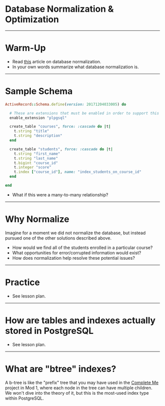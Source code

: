 # Database Normalization & Optimization

---

# Warm-Up

* Read [this](https://www.essentialsql.com/get-ready-to-learn-sql-database-normalization-explained-in-simple-english/) article on database normalization.
* In your own words summarize what database normalization is.

---

# Sample Schema

```ruby
ActiveRecord::Schema.define(version: 20171204033005) do

  # These are extensions that must be enabled in order to support this database
  enable_extension "plpgsql"

  create_table "courses", force: :cascade do |t|
    t.string "title"
    t.string "description"
  end

  create_table "students", force: :cascade do |t|
    t.string "first_name"
    t.string "last_name"
    t.bigint "course_id"
    t.integer "score"
    t.index ["course_id"], name: "index_students_on_course_id"
  end

end
```

* What if this were a many-to-many relationship?

---

# Why Normalize

Imagine for a moment we did not normalize the database, but instead pursued one of the other solutions described above.

* How would we find all of the students enrolled in a particular course?
* What opportunities for error/corrupted information would exist?
* How does normalization help resolve these potential issues?

---

# Practice

* See lesson plan.

---

# How are tables and indexes actually stored in PostgreSQL

* See lesson plan.

---

# What are "btree" indexes?

A b-tree is like the "prefix" tree that you may have used in the [Complete Me](http://backend.turing.edu/module1/projects/complete_me) project in Mod 1, where each node in the tree can have multiple children. We won't dive into the theory of it, but this is the most-used index type within PostgreSQL.

